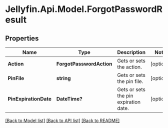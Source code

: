 
# Jellyfin.Api.Model.ForgotPasswordResult

## Properties

Name | Type | Description | Notes
------------ | ------------- | ------------- | -------------
**Action** | **ForgotPasswordAction** | Gets or sets the action. | [optional] 
**PinFile** | **string** | Gets or sets the pin file. | [optional] 
**PinExpirationDate** | **DateTime?** | Gets or sets the pin expiration date. | [optional] 

[[Back to Model list]](../README.md#documentation-for-models)
[[Back to API list]](../README.md#documentation-for-api-endpoints)
[[Back to README]](../README.md)

